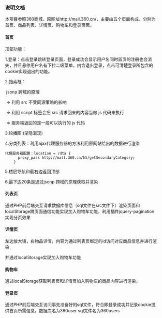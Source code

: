 <h3>说明文档</h3>

本项目参照360商城，原网址http://mall.360.cn/，主要由五个页面构成，分别为首页、商品列表、详情页、购物车和登录页面。

<h4>首页</h4>

顶部功能：

1.登录：点击登录跳转登录页面，登录成功会显示用户名同时首页的注册也会消失，并且悬停用户名有下拉二级菜单，内含退出登录，点击可清楚登录所包含的cookie实现退出的功能。

2.搜索框：

​	jsonp 跨域的原理

​    => 利用 src 不受同源策略的影响

​    => 利用 script 标签会把 src 请求回来的内容当做 js 代码来执行

​    => 服务端返回的是一段可以执行的 js 代码

3.轮播图:(渐隐渐现)

4.分类列表：利用ajax代理服务器的方法利用原网站给出的数据进行渲染

	代理服务器配置：location = /dta {
	      proxy_pass http://mall.360.cn/h5/getSecondaryCategory;
	    }
5.楼层导航和最右边返回顶部

6.最下边20条是通过jsonp 跨域的原理获取并渲染

<h4>列表页</h4>

通过PHP前后端交互请求数据库信息（sql文件在src文件下）渲染页面和localStorage跨页面通信功能实现加入购物车功能，利用插件jquery-pagination实现分页效果

<h4>详情页</h4>

左边放大镜，右物品详情，内容为通过列表页绑定的id访问对应商品信息并进行渲染

并通过localStorage实现加入购物车功能

<h4>购物车</h4>

通过localStorage获取列表页和详情页加入购物车的商品内容进行渲染。

<h4>登录页</h4>

通过PHP前后端交互访问事先准备好的sql文件，符合即登录成功并记录cookie提供首页所需信息。数据库名为360user     sql文件名为360users